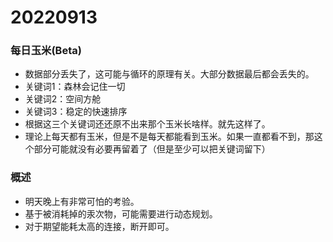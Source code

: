 # 20220913

### 每日玉米(Beta)

- 数据部分丢失了，这可能与循环的原理有关。大部分数据最后都会丢失的。
- 关键词1：森林会记住一切
- 关键词2：空间方舱
- 关键词3：稳定的快速排序
- 根据这三个关键词还还原不出来那个玉米长啥样。就先这样了。
- 理论上每天都有玉米，但是不是每天都能看到玉米。如果一直都看不到，那这个部分可能就没有必要再留着了（但是至少可以把关键词留下）

### 概述

- 明天晚上有非常可怕的考验。
- 基于被消耗掉的汞次物，可能需要进行动态规划。
- 对于期望能耗太高的连接，断开即可。

